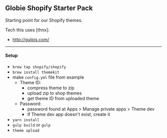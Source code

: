 Globie Shopify Starter Pack
---

Starting point for our Shopify themes.

Tech this uses [thnx]:

- http://gulpjs.com/

---

#### Setup
- `brew tap shopify/shopify`
- `brew install themekit`
- make `config.yml` file from example
  - Theme ID:
    - compress theme to zip
    - upload zip to shop themes
    - get theme ID from uploaded theme
  - Password:
    - password found at Apps > Manage private apps > Theme dev
    - If Theme dev app doesn't exist, create it
- `yarn install`
- `gulp build` or `gulp`
- `theme upload`
